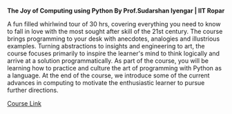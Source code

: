 <b>The Joy of Computing using Python
    By Prof.Sudarshan Iyengar | IIT Ropar</b>
    
A fun filled whirlwind tour of 30 hrs, covering everything you need to know to fall in love with the most sought after skill of the 21st century. The course brings programming to your desk with anecdotes, analogies and illustrious examples. Turning abstractions to insights and engineering to art, the course focuses primarily to inspire the learner's mind to think logically and arrive at a solution programmatically. As part of the course, you will be learning how to practice and culture the art of programming with Python as a language. At the end of the course, we introduce some of the current advances in computing to motivate the enthusiastic learner to pursue further directions.

<a href = "https://swayam.gov.in/nd1_noc19_cs41/preview">Course Link</a>
